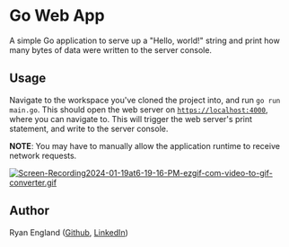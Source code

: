 # Go Web App
A simple Go application to serve up a "Hello, world!" string and print how many bytes of data were written to the server console.

## Usage
Navigate to the workspace you've cloned the project into, and run `go run main.go`. This should open the web server on [`https://localhost:4000`](https://localhost:4000), where you can navigate to. This will trigger the web server's print statement, and write to the server console.

**NOTE**: You may have to manually allow the application runtime to receive network requests.

[![Screen-Recording2024-01-19at6-19-16-PM-ezgif-com-video-to-gif-converter.gif](https://i.postimg.cc/FFbCdsd3/Screen-Recording2024-01-19at6-19-16-PM-ezgif-com-video-to-gif-converter.gif)](https://postimg.cc/kD4vLCyg)

## Author
Ryan England ([Github](https://github.com/stellyes), [LinkedIn](https://www.linkedin.com/in/ryandengland))